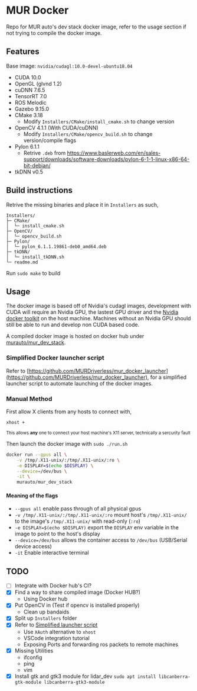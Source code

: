 # MUR Docker
Repo for MUR auto's dev stack docker image, refer to the usage section if not trying to compile the docker image.
## Features
Base image: `nvidia/cudagl:10.0-devel-ubuntu18.04`
 - CUDA 10.0
 - OpenGL (glvnd 1.2)
 - cuDNN 7.6.5
 - TensorRT 7.0
 - ROS Melodic
 - Gazebo 9.15.0
 - CMake 3.18
    - Modify `Installers/CMake/install_cmake.sh` to change version
 - OpenCV 4.1.1 (With CUDA/cuDNN)
    - Modify `Installers/CMake/opencv_build.sh` to change version/compile flags
 - Pylon 6.1.1
    - Retrive `.deb` from https://www.baslerweb.com/en/sales-support/downloads/software-downloads/pylon-6-1-1-linux-x86-64-bit-debian/
 - tkDNN v0.5

## Build instructions
Retrive the missing binaries and place it in `Installers` as such,
```
Installers/
├─ CMake/
│  └─ install_cmake.sh
├─ OpenCV/
│  └─ opencv_build.sh
├─ Pylon/
│  └─ pylon_6.1.1.19861-deb0_amd64.deb
├─ tkDNN/
│  └─ install_tkDNN.sh
└─ readme.md
```

Run `sudo make` to build

## Usage
The docker image is based off of Nvidia's cudagl images, development with CUDA will require an Nvidia GPU, the lastest GPU driver and the [Nvidia docker toolkit](https://docs.nvidia.com/datacenter/cloud-native/container-toolkit/install-guide.html#docker) on the host machine. Machines without an Nvidia GPU should still be able to run and develop non CUDA based code.

A compiled docker image is hosted on docker hub under [murauto/mur_dev_stack](https://hub.docker.com/r/murauto/mur_dev_stack).

### Simplified Docker launcher script
Refer to [https://github.com/MURDriverless/mur_docker_launcher](https://github.com/MURDriverless/mur_docker_launcher), for a simplified launcher script to automate launching of the docker images.
### Manual Method
First allow X clients from any hosts to connect with,

`xhost +`

<sup>This allows **any** one to connect your host machine's X11 server, technically a sercurity fault</sup>

Then launch the docker image with `sudo ./run.sh`

```bash
docker run --gpus all \
    -v /tmp/.X11-unix/:/tmp/.X11-unix/:ro \
    -e DISPLAY=$(echo $DISPLAY) \
    --device=/dev/bus \
    -it \
    murauto/mur_dev_stack
```

#### Meaning of the flags
 - `--gpus all` enable pass through of all physical gpus
 - `-v /tmp/.X11-unix/:/tmp/.X11-unix/:ro` mount host's `/tmp/.X11-unix/` to the image's `/tmp/.X11-unix/` with read-only (`:ro`)
 - `-e DISPLAY=$(echo $DISPLAY)` export the `DISPLAY` env variable in the image to point to the host's display
 - `--device=/dev/bus` allows the container access to `/dev/bus` (USB/Serial device access)
 - `-it` Enable interactive terminal

## TODO
 - [ ] Integrate with Docker hub's CI?
 - [x] Find a way to share compiled image (Docker HUB?)
    - Using Docker hub
 - [x] Put OpenCV in (Test if opencv is installed properly)
    - Clean up bandaids
 - [x] Split up `Installers` folder
 - [x] Refer to [Simplified launcher script](https://github.com/MURDriverless/mur_docker_launcher)
    - Use `XAuth` alternative to `xhost`
    - VSCode integration tutorial
    - Exposing Ports and forwarding ros packets to remote machines
 - [x] Missing Utilities
    - ifconfig
    - ping
    - vim
 - [x] Install gtk and gtk3 module for lidar_dev `sudo apt install libcanberra-gtk-module libcanberra-gtk3-module`
